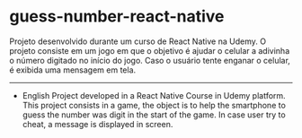 # guess-number-react-native
Projeto desenvolvido durante um curso de React Native na Udemy.
O projeto consiste em um jogo em que o objetivo é ajudar o celular a adivinha o número digitado no início do jogo.
Caso o usuário tente enganar o celular, é exibida uma mensagem em tela.

----
- English
Project developed in a React Native Course in Udemy platform.
This project consists in a game, the object is to help the smartphone to guess the number was digit in the start of the game.
In case user try to cheat, a message is displayed in screen.
